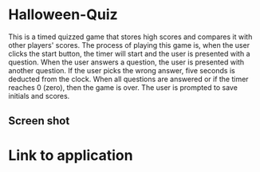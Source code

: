 # Halloween-Quiz

This is a timed quizzed game that stores high scores and compares it with other players' scores. The process of playing this game is, when the user clicks the start button, the timer will start and the user is presented with a question. When the user answers a question, the user is presented with another question. If the user picks the wrong answer, five seconds is deducted from the clock. When all questions are answered or if the timer reaches 0 (zero), then the game is over. The user is prompted to save initials and scores.

## Screen shot



# Link to application



